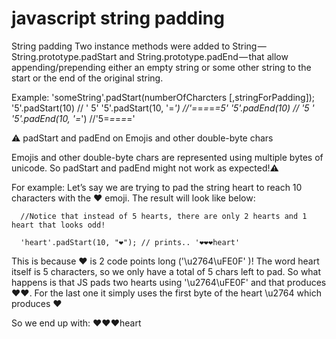 # javascript string padding

String padding
Two instance methods were added to String — String.prototype.padStart and String.prototype.padEnd — that allow appending/prepending either an empty string or some other string to the start or the end of the original string.

Example:
      'someString'.padStart(numberOfCharcters [,stringForPadding]); 
      '5'.padStart(10) // '          5'
      '5'.padStart(10, '=*') //'=*=*=*=*=5'
      '5'.padEnd(10) // '5         '
      '5'.padEnd(10, '=*') //'5=*=*=*=*='
      
⚠️ padStart and padEnd on Emojis and other double-byte chars
 
  Emojis and other double-byte chars are represented using multiple bytes of unicode. So padStart and padEnd might not work as expected!⚠️

  For example: Let’s say we are trying to pad the string heart to reach 10 characters with the ❤️ emoji. The result will look like below:

      //Notice that instead of 5 hearts, there are only 2 hearts and 1 heart that looks odd!

      'heart'.padStart(10, "❤️"); // prints.. '❤️❤️❤heart'

  This is because ❤️ is 2 code points long ('\u2764\uFE0F' )! The word heart itself is 5 characters, so we only have a total of 5 chars left to pad. So what happens is that JS pads two hearts using '\u2764\uFE0F' and that produces ❤️❤️. For the last one it simply uses the first byte of the heart \u2764 which produces ❤

  So we end up with: ❤️❤️❤heart
      
